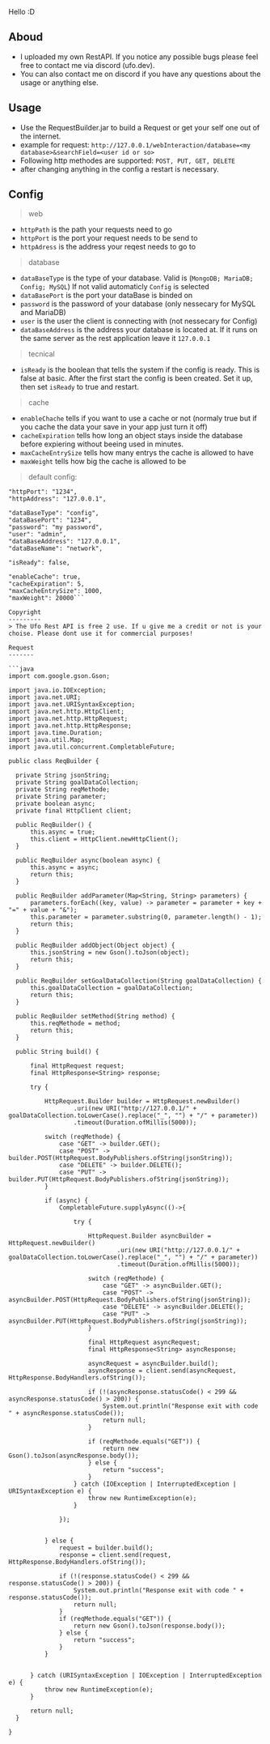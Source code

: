 
Hello :D 

Aboud
-----
 - I uploaded my own RestAPI. If you notice any possible bugs please feel free to contact me via discord (ufo.dev).
 - You can also contact me on discord if you have any questions about the usage or anything else.

Usage
-----
 - Use the RequestBuilder.jar to build a Request or get your self one out of the internet.
 - example for request: `http://127.0.0.1/webInteraction/database=<my database>&searchField=<user id or so>`
 - Following http methodes are supported: `POST, PUT, GET, DELETE`
 - after changing anything in the config a restart is necessary.

Config
------

  > web
   - `httpPath` is the path your requests need to go
   - `httpPort` is the port your request needs to be send to
   - `httpAdress` is the address your reqest needs to go to

  > database
   - `dataBaseType` is the type of your database. Valid is (`MongoDB; MariaDB; Config; MySQL`)
      If not valid automaticly `Config` is selected
   - `dataBasePort` is the port your dataBase is binded on
   - `password` is the password of your database (only nessecary for MySQL and MariaDB)
   - `user` is the user the client is connecting with (not nessecary for Config)
   - `dataBaseAddress` is the address your database is located at. If it runs on the same server as the rest application leave it `127.0.0.1`

  > tecnical

   - `isReady` is the boolean that tells the system if the config is ready. This is false at basic. After the first start the config is been created. Set it up, then set `isReady` to true and restart.

  > cache
   - `enableChache` tells if you want to use a cache or not (normaly true but if you cache the data your save in your app just turn it off)
   - `cacheExpiration` tells how long an object stays inside the database before expiering without beeing used in minutes.
   - `maxCacheEntrySize` tells how many entrys the cache is allowed to have
   - `maxWeight` tells how big the cache is allowed to be


 > default config:
   
  ```"httpPath": "webInteraction",
  "httpPort": "1234",
  "httpAddress": "127.0.0.1",

  "dataBaseType": "config",
  "dataBasePort": "1234",
  "password": "my password",
  "user": "admin",
  "dataBaseAddress": "127.0.0.1",
  "dataBaseName": "network",

  "isReady": false,

  "enableCache": true,
  "cacheExpiration": 5,
  "maxCacheEntrySize": 1000,
  "maxWeight": 20000```

Copyright
---------
> The Ufo Rest API is free 2 use. If u give me a credit or not is your choise. Please dont use it for commercial purposes! 

Request
-------

```java
import com.google.gson.Gson;

import java.io.IOException;
import java.net.URI;
import java.net.URISyntaxException;
import java.net.http.HttpClient;
import java.net.http.HttpRequest;
import java.net.http.HttpResponse;
import java.time.Duration;
import java.util.Map;
import java.util.concurrent.CompletableFuture;

public class ReqBuilder {

    private String jsonString;
    private String goalDataCollection;
    private String reqMethode;
    private String parameter;
    private boolean async;
    private final HttpClient client;

    public ReqBuilder() {
        this.async = true;
        this.client = HttpClient.newHttpClient();
    }

    public ReqBuilder async(boolean async) {
        this.async = async;
        return this;
    }

    public ReqBuilder addParameter(Map<String, String> parameters) {
        parameters.forEach((key, value) -> parameter = parameter + key + "=" + value + "&");
        this.parameter = parameter.substring(0, parameter.length() - 1);
        return this;
    }

    public ReqBuilder addObject(Object object) {
        this.jsonString = new Gson().toJson(object);
        return this;
    }

    public ReqBuilder setGoalDataCollection(String goalDataCollection) {
        this.goalDataCollection = goalDataCollection;
        return this;
    }

    public ReqBuilder setMethod(String method) {
        this.reqMethode = method;
        return this;
    }

    public String build() {

        final HttpRequest request;
        final HttpResponse<String> response;

        try {

            HttpRequest.Builder builder = HttpRequest.newBuilder()
                    .uri(new URI("http://127.0.0.1/" + goalDataCollection.toLowerCase().replace("_", "") + "/" + parameter))
                    .timeout(Duration.ofMillis(5000));

            switch (reqMethode) {
                case "GET" -> builder.GET();
                case "POST" -> builder.POST(HttpRequest.BodyPublishers.ofString(jsonString));
                case "DELETE" -> builder.DELETE();
                case "PUT" -> builder.PUT(HttpRequest.BodyPublishers.ofString(jsonString));
            }

            if (async) {
                CompletableFuture.supplyAsync(()->{

                    try {

                        HttpRequest.Builder asyncBuilder = HttpRequest.newBuilder()
                                .uri(new URI("http://127.0.0.1/" + goalDataCollection.toLowerCase().replace("_", "") + "/" + parameter))
                                .timeout(Duration.ofMillis(5000));

                        switch (reqMethode) {
                            case "GET" -> asyncBuilder.GET();
                            case "POST" -> asyncBuilder.POST(HttpRequest.BodyPublishers.ofString(jsonString));
                            case "DELETE" -> asyncBuilder.DELETE();
                            case "PUT" -> asyncBuilder.PUT(HttpRequest.BodyPublishers.ofString(jsonString));
                        }

                        final HttpRequest asyncRequest;
                        final HttpResponse<String> asyncResponse;

                        asyncRequest = asyncBuilder.build();
                        asyncResponse = client.send(asyncRequest, HttpResponse.BodyHandlers.ofString());

                        if (!(asyncResponse.statusCode() < 299 && asyncResponse.statusCode() > 200)) {
                            System.out.println("Response exit with code " + asyncResponse.statusCode());
                            return null;
                        }

                        if (reqMethode.equals("GET")) {
                            return new Gson().toJson(asyncResponse.body());
                        } else {
                            return "success";
                        }
                    } catch (IOException | InterruptedException | URISyntaxException e) {
                        throw new RuntimeException(e);
                    }

                });


            } else {
                request = builder.build();
                response = client.send(request, HttpResponse.BodyHandlers.ofString());

                if (!(response.statusCode() < 299 && response.statusCode() > 200)) {
                    System.out.println("Response exit with code " + response.statusCode());
                    return null;
                }
                if (reqMethode.equals("GET")) {
                    return new Gson().toJson(response.body());
                } else {
                    return "success";
                }
            }


        } catch (URISyntaxException | IOException | InterruptedException e) {
            throw new RuntimeException(e);
        }

        return null;
    }

}
```
